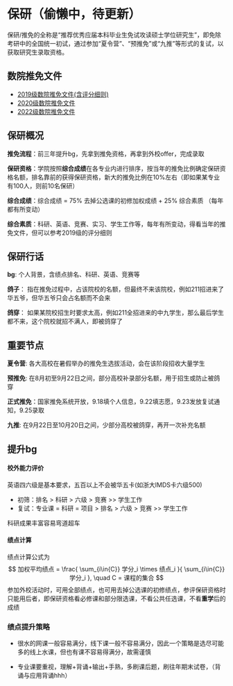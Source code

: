 # 保研（偷懒中，待更新）

保研/推免的全称是“推荐优秀应届本科毕业生免试攻读硕士学位研究生”，即免除考研中的全国统一初试，通过参加“夏令营”、“预推免”或“九推”等形式的复试，以获取研究生录取资格。


## 数院推免文件
- [2019级数院推免文件(含评分细则)](https://github.com/haodongcui/xju-math-wiki/raw/main/files/【教务工作】新疆大学推荐优秀应届本科毕业生免试攻读研究生推荐选拔工作实施细则（新大教字〔2022〕79号）.pdf)
- [2020级数院推免文件](https://github.com/haodongcui/xju-math-wiki/raw/main/files/新疆大学数学与系统科学学院推免研究生评选办法（2023年8月3日）.pdf )
- [2022级数院推免文件](https://github.com/haodongcui/xju-math-wiki/raw/main/files/新疆大学数学与系统科学学院推免研究生评选办法（2025年7月11日）.pdf)


## 保研概况
**推免流程**：前三年提升bg，先拿到推免资格，再拿到外校offer，完成录取

**保研资格**：学院按照**综合成绩**在各专业内进行排序，按当年的推免比例确定保研资格名额，排名靠前的获得保研资格，新大的推免比例在10%左右（即如果某专业有100人，则前10名保研）

**综合成绩**：综合成绩 = 75% 去掉公选课的初修加权成绩 + 25% 综合素质 （每年都有所变动）

**综合素质**：科研、英语、竞赛、实习、学生工作等，每年有所变动，得看当年的推免文件，但可以参考2019级的评分细则





## 保研行话
**bg**: 个人背景，含绩点排名、科研、英语、竞赛等

**鸽子**： 指在推免过程中，占该院校的名额，但最终不来该院校，例如211招进来了华五爷，但华五爷只会占名额而不会来

**鸽穿**： 如果某院校招生时要求太高，例如211全招进来的中九学生，那么最后学生都不来，这个院校就招不满人，即被鸽穿了



## 重要节点
**夏令营**: 各大高校在暑假举办的推免生选拔活动，会在该阶段招收大量学生

**预推免**: 在8月初至9月22日之间，部分高校补录部分名额，用于招生或防止被鸽穿

**正式推免**：国家推免系统开放，9.18填个人信息，9.22填志愿，9.23发放复试通知，9.25录取

**九推**: 在9月22日至10月20日之间，少部分高校被鸽穿，再开一次补充名额


## 提升bg


#### 校外能力评价
英语四六级是基本要求，五百以上不会被华五卡(如浙大IMDS卡六级500)

- 初筛：排名 > 科研 > 六级 > 竞赛 >> 学生工作
- 复试：专业课 = 科研 = 项目 > 排名 > 六级 > 竞赛 >> 学生工作

科研成果丰富容易弯道超车




#### 绩点计算
绩点计算公式为
$$
加权平均绩点 = \frac{ \sum_{i\in{C}} 学分_i \times 绩点_i }{ \sum_{i\in{C}} 学分_i }, \quad C = 课程的集合
$$
参加外校活动时，可用全部绩点，也可用去掉公选课的初修绩点，参评保研资格时只能用后者，即保研资格看必修课和部分限选课，不看公共任选课，不看**重学**后的成绩

### 绩点提升策略

- 很水的网课一般容易满分，线下课一般不容易满分，因此一个策略是选尽可能多的线上水课，但也有课不容易得满分，故需谨慎

- 专业课要重视，理解+背诵+输出+手熟，多刷课后题，刷往年期末试卷，（背诵与应用背诵hhh）








